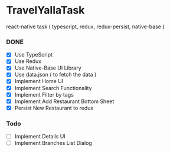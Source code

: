 # TravelYallaTask
react-native task ( typescript, redux, redux-persist, native-base )


### DONE

* [x] Use TypeScript
* [x] Use Redux 
* [x] Use Native-Base UI Library
* [x] Use data.json ( to fetch the data )
* [x] Implement Home UI
* [x] Implement Search Functionality
* [x] Implement Filter by tags
* [x] Implement Add Restaurant Bottom Sheet
* [x] Persist New Restaurant to redux

### Todo

* [ ] Implement Details UI
* [ ] Implement Branches List Dialog
